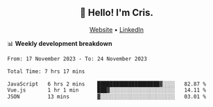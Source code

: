 
<h2 align="center">👋 Hello! I'm Cris.</h2>
<p align="center">
  <a href="https://www.criscunas.dev">Website</a> •
  <a href="https://www.linkedin.com/in/cristophercunas/">LinkedIn</a> 
</p>


📊 **Weekly development breakdown**
<!--START_SECTION:waka-->

```txt
From: 17 November 2023 - To: 24 November 2023

Total Time: 7 hrs 17 mins

JavaScript   6 hrs 2 mins    ████████████████████▓░░░░   82.87 %
Vue.js       1 hr 1 min      ███▓░░░░░░░░░░░░░░░░░░░░░   14.11 %
JSON         13 mins         ▓░░░░░░░░░░░░░░░░░░░░░░░░   03.01 %
```

<!--END_SECTION:waka-->
